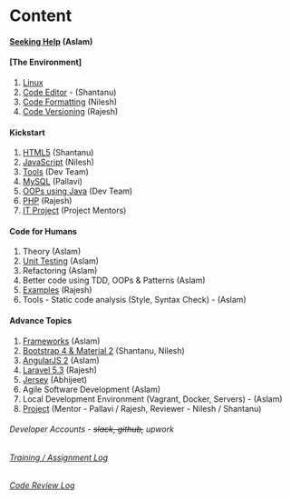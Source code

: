 # Content
#### [Seeking Help](help.md) (Aslam)

#### [The Environment]
1. [Linux](linux.md)
2. [Code Editor](code-editor.md) - (Shantanu)
3. [Code Formatting](code-formatting.md) (Nilesh)
4. [Code Versioning](code-versioning.md) (Rajesh)

#### Kickstart
1. [HTML5](html.md) (Shantanu)
2. [JavaScript](javascript.md) (Nilesh)
3. [Tools](dev-tools.md) (Dev Team)
4. [MySQL](mysql.md) (Pallavi)
5. [OOPs using Java](oops.md) (Dev Team)
6. [PHP](php.md) (Rajesh)
7. [IT Project](it-projects.md) (Project Mentors)

#### Code for Humans
1. Theory (Aslam)
2. [Unit Testing](testing.md) (Aslam)
3. Refactoring (Aslam)
4. Better code using TDD, OOPs & Patterns (Aslam)
5. [Examples](code.md) (Rajesh)
6. Tools - Static code analysis (Style, Syntax Check) - (Aslam)

#### Advance Topics
1. [Frameworks](frameworks.md) (Aslam)
2. [Bootstrap 4 & Material 2](bs-md.md) (Shantanu, Nilesh)
3. [AngularJS 2](angular2.md) (Aslam)
4. [Laravel 5.3](laravel.md) (Rajesh)
5. [Jersey](jersey.md) (Abhijeet)
6. Agile Software Development (Aslam)
7. Local Development Environment (Vagrant, Docker, Servers) - (Aslam)
8. [Project](project.md) (Mentor - Pallavi / Rajesh, Reviewer - Nilesh / Shantanu)


###### Developer Accounts - ~~slack, github,~~ upwork
###### [Training / Assignment Log](training-log.md)
###### [Code Review Log](code-review-log.md)
